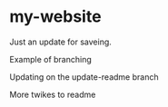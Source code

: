 # my-website

Just an update for saveing.

Example of branching

Updating on the update-readme branch

More twikes to readme
